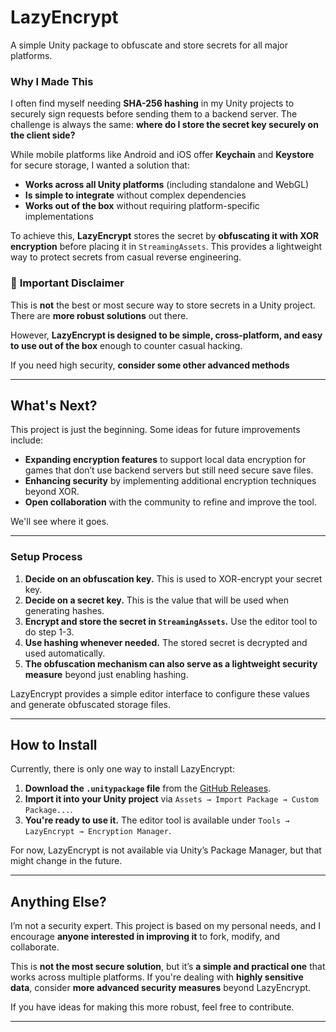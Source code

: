 # LazyEncrypt

 A simple Unity package to obfuscate and store secrets for all major platforms.

### Why I Made This

I often find myself needing **SHA-256 hashing** in my Unity projects to securely sign requests before sending them to a backend server. The challenge is always the same: **where do I store the secret key securely on the client side?**

While mobile platforms like Android and iOS offer **Keychain** and **Keystore** for secure storage, I wanted a solution that:

- **Works across all Unity platforms** (including standalone and WebGL)
- **Is simple to integrate** without complex dependencies
- **Works out of the box** without requiring platform-specific implementations

To achieve this, **LazyEncrypt** stores the secret by **obfuscating it with XOR encryption** before placing it in `StreamingAssets`. This provides a lightweight way to protect secrets from casual reverse engineering.

### 🚨 **Important Disclaimer**
This is **not** the best or most secure way to store secrets in a Unity project. There are **more robust solutions** out there.

However, **LazyEncrypt is designed to be simple, cross-platform, and easy to use out of the box** enough to counter casual hacking.

If you need high security, **consider some other advanced methods**

---

## What's Next?

This project is just the beginning. Some ideas for future improvements include:

- **Expanding encryption features** to support local data encryption for games that don’t use backend servers but still need secure save files.
- **Enhancing security** by implementing additional encryption techniques beyond XOR.
- **Open collaboration** with the community to refine and improve the tool.

We'll see where it goes.

---

### **Setup Process**
1. **Decide on an obfuscation key.** This is used to XOR-encrypt your secret key.
2. **Decide on a secret key.** This is the value that will be used when generating hashes.
3. **Encrypt and store the secret in `StreamingAssets`.** Use the editor tool to do step 1-3.
4. **Use hashing whenever needed.** The stored secret is decrypted and used automatically.
5. **The obfuscation mechanism can also serve as a lightweight security measure** beyond just enabling hashing.

LazyEncrypt provides a simple editor interface to configure these values and generate obfuscated storage files.

---

## How to Install

Currently, there is only one way to install LazyEncrypt:

1. **Download the `.unitypackage` file** from the [GitHub Releases](https://github.com/Vishal-Choudhary-bulu/LazyEncrypt/releases).
2. **Import it into your Unity project** via `Assets → Import Package → Custom Package...`.
3. **You're ready to use it.** The editor tool is available under `Tools → LazyEncrypt → Encryption Manager`.

For now, LazyEncrypt is not available via Unity’s Package Manager, but that might change in the future.

---

## Anything Else?

I’m not a security expert. This project is based on my personal needs, and I encourage **anyone interested in improving it** to fork, modify, and collaborate.

This is **not the most secure solution**, but it’s **a simple and practical one** that works across multiple platforms. If you're dealing with **highly sensitive data**, consider **more advanced security measures** beyond LazyEncrypt.

If you have ideas for making this more robust, feel free to contribute.

---
